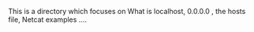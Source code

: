 This is a directory which focuses on What is localhost, 0.0.0.0 , the hosts file, Netcat examples ....

